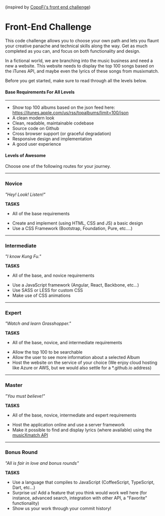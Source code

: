 \(inspired by [CopoFi's front end challenge](https://github.com/CopoFi/frontendchallenge)\)

Front-End Challenge
====================

This code challenge allows you to choose your own path and lets you flaunt your creative panache and technical skills along the way. Get as much completed as you can, and focus on both functionality and design.

In a fictional world, we are branching into the music business and need a new a website. This website needs to display the top 100 songs based on the iTunes API, and maybe even the lyrics of these songs from musixmatch.

Before you get started, make sure to read through all the levels below.

#### Base Requirements For All Levels
-------
- Show top 100 albums based on the json feed here:  https://itunes.apple.com/us/rss/topalbums/limit=100/json
- A clean modern look
- Clean, readable, maintainable codebase
- Source code on Github
- Cross browser support (or graceful degradation) 
- Responsive design and implementation
- A good user experience


#### Levels of Awesome

Choose one of the following routes for your journey. 

-------
### Novice

*"Hey! Look! Listen!"*

**TASKS**
* All of the base requirements
+ Create and implement (using HTML, CSS and JS) a basic design 
+ Use a CSS Framework (Bootstrap, Foundation, Pure, etc.…)


-------
### Intermediate

*"I know Kung Fu."*

**TASKS**
* All of the base, and novice requirements
+ Use a JavaScript framework (Angular, React, Backbone, etc...)
+ Use SASS or LESS for custom CSS
+ Make use of CSS animations


-------
### Expert

*"Watch and learn Grasshopper."*

**TASKS**
* All of the base, novice, and intermediate requirements
+ Allow the top 100 to be searchable 
+ Allow the user to see more information about a selected Album
+ Host the website on the service of your choice (We enjoy cloud hosting like Azure or AWS, but we would also settle for a *.github.io address)


-------
### Master

*"You must believe!"*

**TASKS**
* All of the base, novice, intermediate and expert requirements
+ Host the application online and use a server framework
+ Make it possible to find and display lyrics (where available) using the [musicXmatch API](https://rapidapi.com/musixmatch.com/api/musixmatch)

-------
### Bonus Round

*"All is fair in love and bonus rounds"*

**TASKS**
+ Use a language that compiles to JavaScript (CoffeeScript, TypeScript, Dart, etc...)
+ Surprise us! Add a feature that you think would work well here (for instance, advanced search, integration with other API, a "Favorite" functionality)
+ Show us your work through your commit history!
